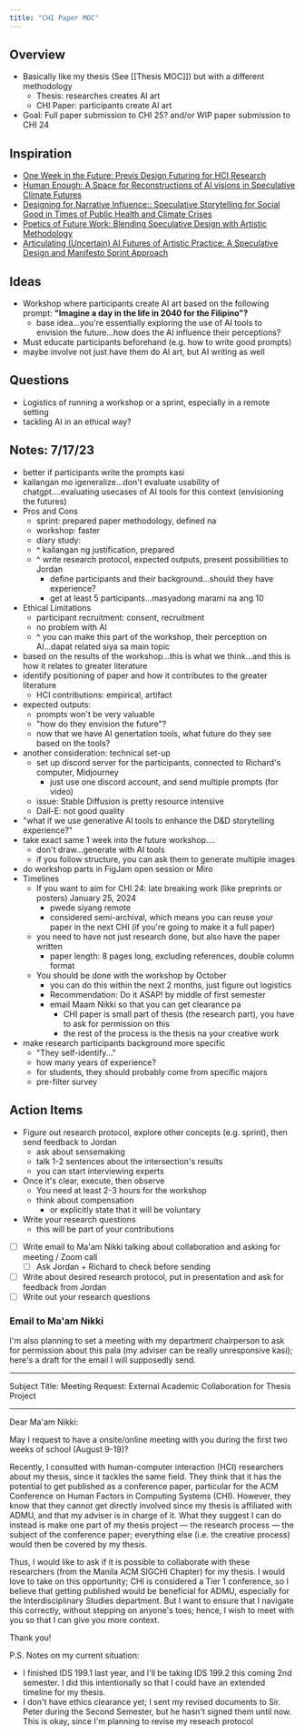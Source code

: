 ```yaml
---
title: "CHI Paper MOC"
---
```

## Overview
- Basically like my thesis (See [[Thesis MOC]]) but with a different methodology
	- Thesis: researches creates AI art 
	- CHI Paper: participants create AI art
- Goal: Full paper submission to CHI 25? and/or WIP paper submission to CHI 24

## Inspiration
- [One Week in the Future: Previs Design Futuring for HCI Research](https://dl.acm.org/doi/abs/10.1145/3491102.3517584)
- [Human Enough: A Space for Reconstructions of AI visions in Speculative Climate Futures](https://dl.acm.org/doi/abs/10.1145/3591196.3593341)
- [Designing for Narrative Influence:: Speculative Storytelling for Social Good in Times of Public Health and Climate Crises](https://dl.acm.org/doi/10.1145/3411763.3450373)
- [Poetics of Future Work: Blending Speculative Design with Artistic Methodology](https://dl.acm.org/doi/abs/10.1145/3411763.3443451)
- [Articulating (Uncertain) AI Futures of Artistic Practice: A Speculative Design and Manifesto Sprint Approach](https://dl.acm.org/doi/abs/10.1145/3591196.3596819)

## Ideas
- Workshop where participants create AI art based on the following prompt: **"Imagine a day in the life in 2040 for the Filipino"?**
	- base idea...you're essentially exploring the use of AI tools to envision the future...how does the AI influence their perceptions?
- Must educate participants beforehand (e.g. how to write good prompts)
- maybe involve not just have them do AI art, but AI writing as well

## Questions
- Logistics of running a workshop or a sprint, especially in a remote setting
- tackling AI in an ethical way?

## Notes: 7/17/23
- better if participants write the prompts kasi
- kailangan mo igeneralize...don't evaluate usability of chatgpt....evaluating usecases of AI tools for this context (envisioning the futures)
- Pros and Cons
	- sprint: prepared paper methodology, defined na
	- workshop: faster 
	- diary study: 
	- ^ kailangan ng justification, prepared
	- ^ write research protocol, expected outputs, present possibilities to Jordan
		- define participants and their background...should they have experience? 
		- get at least 5 participants...masyadong marami na ang 10
- Ethical Limitations
	- participant recruitment: consent, recruitment
	- no problem with AI
	- ^ you can make this part of the workshop, their perception on AI...dapat related siya sa main topic
- based on the results of the workshop...this is what we think...and this is how it relates to greater literature 
- identify positioning of paper and how it contributes to the greater literature
	- HCI contributions: empirical, artifact
- expected outputs:
	- prompts won't be very valuable
	- "how do they envision the future"?
	- now that we have AI genertation tools, what future do they see based on the tools?
- another consideration: technical set-up
	- set up discord server for the participants, connected to Richard's computer, Midjourney
		- just use one discord account, and send multiple prompts (for video)
	- issue: Stable Diffusion is pretty resource intensive
	- Dall-E: not good quality
- "what if we use generative AI tools to enhance the D&D storytelling experience?"
- take exact same 1 week into the future workshop....
	- don't draw...generate with AI tools
	- if you follow structure, you can ask them to generate multiple images
- do workshop parts in FigJam open session or Miro
- Timelines
	- If you want to aim for CHI 24: late breaking work (like preprints or posters) January 25, 2024
		- pwede siyang remote
		- considered semi-archival, which means you can reuse your paper in the next CHI (if you're going to make it a full paper)
	- you need to have not just research done, but also have the paper written 
		- paper length: 8 pages long, excluding references, double column format
	- You should be done with the workshop by October
		- you can do this within the next 2 months, just figure out logistics
		- Recommendation: Do it ASAP! by middle of first semester
		- email Maam Nikki so that you can get clearance pa
			- CHI paper is small part of thesis (the research part), you have to ask for permission on this
			- the rest of the process is the thesis na your creative work
- make research participants background more specific
	- "They self-identify..."
	- how many years of experience?
	- for students, they should probably come from specific majors 
	- pre-filter survey

## Action Items
- Figure out research protocol, explore other concepts (e.g. sprint), then send feedback to Jordan
	- ask about sensemaking
	- talk 1-2 sentences about the intersection's results
	- you can start interviewing experts
- Once it's clear, execute, then observe
	- You need at least 2-3 hours for the workshop
	- think about compensation
		- or explicitly state that it will be voluntary
- Write your research questions
	- this will be part of your contributions

- [ ] Write email to Ma'am Nikki talking about collaboration and asking for meeting / Zoom call 
	- [ ] Ask Jordan + Richard to check before sending
- [ ] Write about desired research protocol, put in presentation and ask for feedback from Jordan
- [ ] Write out your research questions

### Email to Ma'am Nikki
I'm also planning to set a meeting with my department chairperson to ask for permission about this pala (my adviser can be really unresponsive kasi); here's a draft for the email I will supposedly send.

--- 
Subject Title: Meeting Request: External Academic Collaboration for Thesis Project

---

Dear Ma'am Nikki:

May I request to have a onsite/online meeting with you during the first two weeks of school (August 9-19)?

Recently, I consulted with human-computer interaction (HCI) researchers about my thesis, since it tackles the same field. They think that it has the potential to get published as a conference paper, particular for the ACM Conference on Human Factors in Computing Systems (CHI). However, they know that they cannot get directly involved since my thesis is affiliated with ADMU, and that my adviser is in charge of it. What they suggest I can do instead is make one part of my thesis project — the research process — the subject of the conference paper; everything else (i.e. the creative process) would then be covered by my thesis. 

Thus, I would like to ask if it is possible to collaborate with these researchers (from the Manila ACM SIGCHI Chapter) for my thesis. I would love to take on this opportunity; CHI is considered a Tier 1 conference, so I believe that getting published would be beneficial for ADMU, especially for the Interdisciplinary Studies department. But I want to ensure that I navigate this correctly, without stepping on anyone's toes; hence, I wish to meet with you so that I can give you more context. 

Thank you!


P.S. Notes on my current situation:
- I finished IDS 199.1 last year, and I'll be taking IDS 199.2 this coming 2nd semester. I did this intentionally so that I could have an extended timeline for my thesis.
- I don't have ethics clearance yet; I sent my revised documents to Sir. Peter during the Second Semester, but he hasn't signed them until now. This is okay, since I'm planning to revise my reseach protocol
